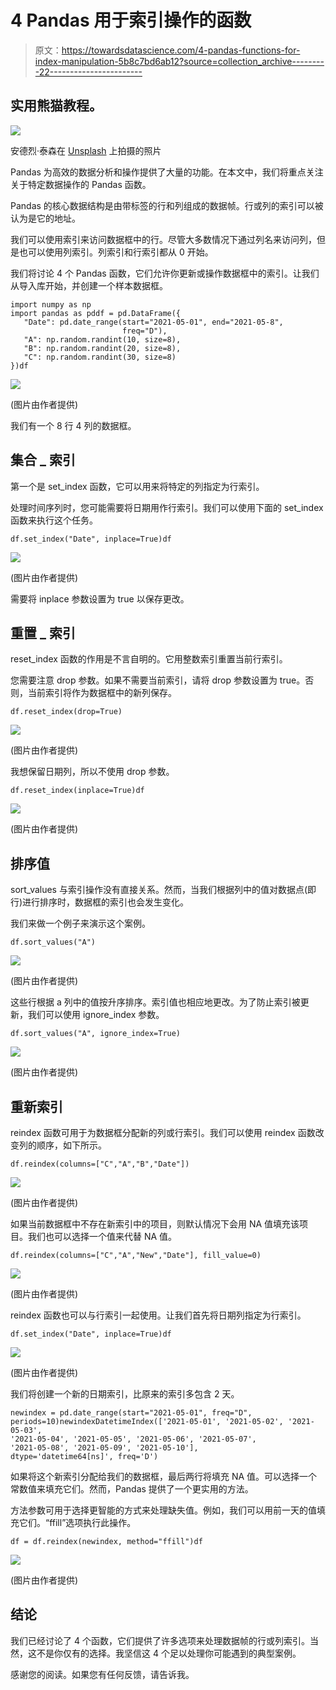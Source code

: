 # 4 Pandas 用于索引操作的函数

> 原文：<https://towardsdatascience.com/4-pandas-functions-for-index-manipulation-5b8c7bd6ab12?source=collection_archive---------22----------------------->

## 实用熊猫教程。

![](img/ff959dd6f2d423bdf2e348ffc607fc78.png)

安德烈·泰森在 [Unsplash](https://unsplash.com/s/photos/order?utm_source=unsplash&utm_medium=referral&utm_content=creditCopyText) 上拍摄的照片

Pandas 为高效的数据分析和操作提供了大量的功能。在本文中，我们将重点关注关于特定数据操作的 Pandas 函数。

Pandas 的核心数据结构是由带标签的行和列组成的数据帧。行或列的索引可以被认为是它的地址。

我们可以使用索引来访问数据框中的行。尽管大多数情况下通过列名来访问列，但是也可以使用列索引。列索引和行索引都从 0 开始。

我们将讨论 4 个 Pandas 函数，它们允许你更新或操作数据框中的索引。让我们从导入库开始，并创建一个样本数据框。

```
import numpy as np
import pandas as pddf = pd.DataFrame({
   "Date": pd.date_range(start="2021-05-01", end="2021-05-8", 
                         freq="D"),
   "A": np.random.randint(10, size=8),
   "B": np.random.randint(20, size=8),
   "C": np.random.randint(30, size=8)
})df
```

![](img/fc0a93903638764c31d7743d8fa1b939.png)

(图片由作者提供)

我们有一个 8 行 4 列的数据框。

## 集合 _ 索引

第一个是 set_index 函数，它可以用来将特定的列指定为行索引。

处理时间序列时，您可能需要将日期用作行索引。我们可以使用下面的 set_index 函数来执行这个任务。

```
df.set_index("Date", inplace=True)df
```

![](img/0cb461c28d1bee886db6ff5806880dff.png)

(图片由作者提供)

需要将 inplace 参数设置为 true 以保存更改。

## 重置 _ 索引

reset_index 函数的作用是不言自明的。它用整数索引重置当前行索引。

您需要注意 drop 参数。如果不需要当前索引，请将 drop 参数设置为 true。否则，当前索引将作为数据框中的新列保存。

```
df.reset_index(drop=True)
```

![](img/548e928e289d8f31016eaa801da65816.png)

(图片由作者提供)

我想保留日期列，所以不使用 drop 参数。

```
df.reset_index(inplace=True)df
```

![](img/d8dcf08c065c3b63e7aea26260497d5c.png)

(图片由作者提供)

## 排序值

sort_values 与索引操作没有直接关系。然而，当我们根据列中的值对数据点(即行)进行排序时，数据框的索引也会发生变化。

我们来做一个例子来演示这个案例。

```
df.sort_values("A")
```

![](img/e57c66dd802ccda4038b4216c638e07b.png)

(图片由作者提供)

这些行根据 a 列中的值按升序排序。索引值也相应地更改。为了防止索引被更新，我们可以使用 ignore_index 参数。

```
df.sort_values("A", ignore_index=True)
```

![](img/84f6b30497c269e4aa397e25d767b192.png)

(图片由作者提供)

## 重新索引

reindex 函数可用于为数据框分配新的列或行索引。我们可以使用 reindex 函数改变列的顺序，如下所示。

```
df.reindex(columns=["C","A","B","Date"])
```

![](img/c0658dfb51261d329edc0b77b0e22c19.png)

(图片由作者提供)

如果当前数据框中不存在新索引中的项目，则默认情况下会用 NA 值填充该项目。我们也可以选择一个值来代替 NA 值。

```
df.reindex(columns=["C","A","New","Date"], fill_value=0)
```

![](img/aa3a3615d2451d309bf2b9ccc5e28a6c.png)

(图片由作者提供)

reindex 函数也可以与行索引一起使用。让我们首先将日期列指定为行索引。

```
df.set_index("Date", inplace=True)df
```

![](img/f6b28c448eed1ac5f90b9ee2e4552305.png)

(图片由作者提供)

我们将创建一个新的日期索引，比原来的索引多包含 2 天。

```
newindex = pd.date_range(start="2021-05-01", freq="D", periods=10)newindexDatetimeIndex(['2021-05-01', '2021-05-02', '2021-05-03', 
'2021-05-04', '2021-05-05', '2021-05-06', '2021-05-07', 
'2021-05-08', '2021-05-09', '2021-05-10'],               dtype='datetime64[ns]', freq='D')
```

如果将这个新索引分配给我们的数据框，最后两行将填充 NA 值。可以选择一个常数值来填充它们。然而，Pandas 提供了一个更实用的方法。

方法参数可用于选择更智能的方式来处理缺失值。例如，我们可以用前一天的值填充它们。“ffill”选项执行此操作。

```
df = df.reindex(newindex, method="ffill")df
```

![](img/043165fbbe097eba182af06f1d4a23a9.png)

(图片由作者提供)

## 结论

我们已经讨论了 4 个函数，它们提供了许多选项来处理数据帧的行或列索引。当然，这不是你仅有的选择。我坚信这 4 个足以处理你可能遇到的典型案例。

感谢您的阅读。如果您有任何反馈，请告诉我。